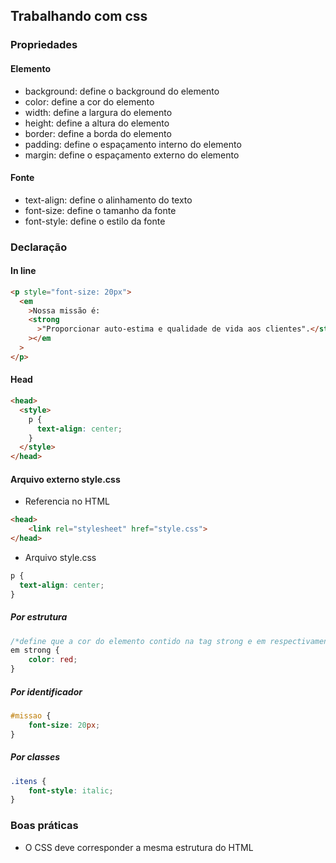 ## Trabalhando com css

### Propriedades

#### Elemento
- background: define o background do elemento
- color: define a cor do elemento
- width: define a largura do elemento
- height: define a altura do elemento
- border: define a borda do elemento
- padding: define o espaçamento interno do elemento
- margin: define o espaçamento externo do elemento

#### Fonte
- text-align: define o alinhamento do texto
- font-size: define o tamanho da fonte
- font-style: define o estilo da fonte

### Declaração

#### In line

```html
<p style="font-size: 20px">
  <em
    >Nossa missão é:
    <strong
      >"Proporcionar auto-estima e qualidade de vida aos clientes".</strong
    ></em
  >
</p>
```

#### Head

```html
<head>
  <style>
    p {
      text-align: center;
    }
  </style>
</head>
```

#### Arquivo externo style.css

- Referencia no HTML

```html
<head>
    <link rel="stylesheet" href="style.css">
</head>
```

- Arquivo style.css

```css
p {
  text-align: center;
}
```

##### Por estrutura

```css
/*define que a cor do elemento contido na tag strong e em respectivamente terá color: red*/
em strong {
    color: red;
}
```

##### Por identificador

```css
#missao {
    font-size: 20px;
}
```

##### Por classes

```css
.itens {
    font-style: italic;
}
```

### Boas práticas

- O CSS deve corresponder a mesma estrutura do HTML